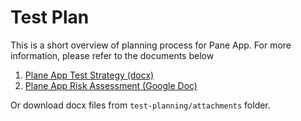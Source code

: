 # Test Plan

This is a short overview of planning process for Pane App. For more information, please refer to the documents below

1. [Plane App Test Strategy (docx)](attachments/Plane-App-Test-Strategy.docx)
2. [Plane App Risk Assessment (Google Doc)](https://docs.google.com/document/d/1x4YUioOqxdbqw1vmGngToHzCtOmmDk4vrEV1xWkejgU/edit?usp=sharing)

Or download docx files from `test-planning/attachments` folder.

